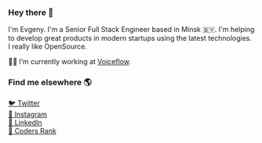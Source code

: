 ### Hey there 👋

I'm Evgeny. I'm a Senior Full Stack Engineer based in Minsk 🇧🇾. I'm helping to develop great products in modern startups using the latest technologies. I really like OpenSource.

👨‍💻 I’m currently working at [Voiceflow](https://www.voiceflow.com).

### Find me elsewhere 🌎

[🐦 Twitter](https://twitter.com/z4o4z/)\
[📸 Instagram](https://www.instagram.com/z4o4z)\
[💼 LinkedIn](https://www.linkedin.com/in/evgeny-zaytsev-630409a6)\
[🎯 Coders Rank](https://profile.codersrank.io/user/z4o4z)
